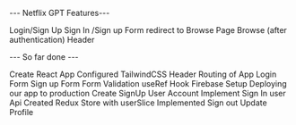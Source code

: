 --- Netflix GPT Features---

Login/Sign Up
Sign In /Sign up Form
redirect to Browse Page
Browse (after authentication)
Header

--- So far done ---

Create React App
Configured TailwindCSS
Header
Routing of App
Login Form
Sign up Form
Form Validation
useRef Hook
Firebase Setup
Deploying our app to production
Create SignUp User Account
Implement Sign In user Api
Created Redux Store with userSlice
Implemented Sign out
Update Profile
